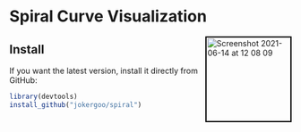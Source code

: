 # Spiral Curve Visualization 

<img width="150" alt="Screenshot 2021-06-14 at 12 08 09" src="https://user-images.githubusercontent.com/449218/121876090-723e0900-cd09-11eb-8d0d-82fbeeb83997.png" align="right" style="border:2px solid black;" >

## Install

If you want the latest version, install it directly from GitHub:

```r
library(devtools)
install_github("jokergoo/spiral")
```
